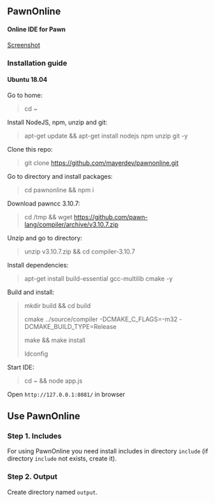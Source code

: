 ## PawnOnline
#### Online IDE for Pawn
[Screenshot](https://github.com/mayerdev/pawnonline/blob/main/screenshot.png?raw=true)

### Installation guide

#### Ubuntu 18.04

Go to home:
> cd ~

Install NodeJS, npm, unzip and git:
> apt-get update && apt-get install nodejs npm unzip git -y

Clone this repo:
> git clone https://github.com/mayerdev/pawnonline.git

Go to directory and install packages:
> cd pawnonline && npm i 

Download pawncc 3.10.7:
> cd /tmp && wget https://github.com/pawn-lang/compiler/archive/v3.10.7.zip

Unzip and go to directory:
> unzip v3.10.7.zip && cd compiler-3.10.7

Install dependencies:
> apt-get install build-essential gcc-multilib cmake -y

Build and install:
> mkdir build && cd build
>
> cmake ../source/compiler -DCMAKE_C_FLAGS=-m32 -DCMAKE_BUILD_TYPE=Release
>
> make && make install
>
> ldconfig

Start IDE:
> cd ~ && node app.js

Open `http://127.0.0.1:8081/` in browser

## Use PawnOnline

### Step 1. Includes
For using PawnOnline you need install includes in directory `include` (if directory `include` not exists, create it).

### Step 2. Output
Create directory named `output`.
